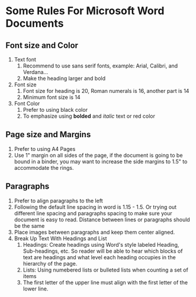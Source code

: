 # Some Rules For Microsoft Word Documents

## Font size and Color
1. Text font
   1. Recommend to use sans serif fonts, example: Arial, Calibri, and Verdana...
   1. Make the heading larger and bold
1. Font size
   1. Font size for heading is 20, Roman numerals is 16, another part is 14
   1. Minimum font size is 14 
1. Font Color
   1. Prefer to using black color
   1. To emphasize using **bolded** and *italic* text or red color

## Page size and Margins
1. Prefer to using A4 Pages
1. Use 1" margin on all sides of the page, if the document is going to be bound in a binder, you may want to increase the side margins to 1.5" to accommodate the rings.

## Paragraphs
1. Prefer to align paragraphs to the left
1. Following the default line spacing in word is 1.15 - 1.5. Or trying out different line spacing and paragraphs spacing to make sure your document is easy to read. Distance between lines or paragraphs should be the same
1. Place images between paragraphs and keep them center aligned.
1. Break Up Text With Headings and List
   1. Headings: Create headings using Word's style labeled Heading, Sub-headings, etc. So reader will be able to hear which blocks of text are headings and what level each heading occupies in the hierarchy of the page.
   1. Lists: Using numebered lists or bulleted lists when counting a set of items
   1. The first letter of the upper line must align with the first letter of the lower line.
